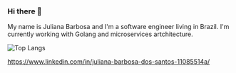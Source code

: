 ### Hi there 👋

My name is Juliana Barbosa and I'm a software engineer living in Brazil.
I'm currently working with Golang and microservices artchitecture.

![Top Langs](https://github-readme-stats.vercel.app/api/top-langs/?username=julianaabs&layout=compact&hide=html&langs_count=6)

https://www.linkedin.com/in/juliana-barbosa-dos-santos-11085514a/

<!--
**julianaabs/julianaabs** is a ✨ _special_ ✨ repository because its `README.md` (this file) appears on your GitHub profile.

Here are some ideas to get you started:

- 🔭 I’m currently working on ...
- 🌱 I’m currently learning ...
- 👯 I’m looking to collaborate on ...
- 🤔 I’m looking for help with ...
- 💬 Ask me about ...
- 📫 How to reach me: ...
- 😄 Pronouns: ...
- ⚡ Fun fact: ...
-->
